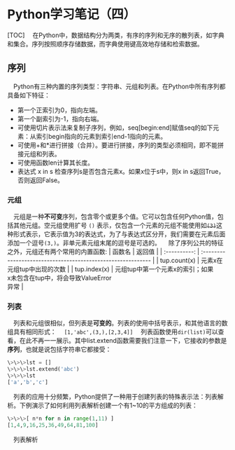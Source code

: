 # Python学习笔记（四）
[TOC]
　在Python中，数据结构分为两类，有序的序列和无序的散列表，如字典和集合。序列按照顺序存储数据，而字典使用键高效地存储和检索数据。
## 序列
　Python有三种内置的序列类型：字符串、元组和列表。在Python中所有序列都具备如下特征：
* 第一个正索引为0，指向左端。
* 第一个副索引为-1，指向右端。
* 可使用切片表示法来复制子序列，例如，seq[begin:end]赋值seq的如下元素：从索引begin指向的元素到索引end-1指向的元素。
* 可使用+和\*进行拼接（合并）。要进行拼接，序列的类型必须相同，即不能拼接元组和列表。
* 可使用函数len计算其长度。
* 表达式 x in s 检查序列s是否包含元素x。如果x位于s中，则x in s返回True，否则返回False。

### 元组
　元组是一种**不可变**序列，包含零个或更多个值。它可以包含任何Python值，包括其他元组。空元组使用扩号 `()` 表示，仅包含一个元素的元组不能使用如~~`(3)`~~这种形式表示，它表示值为3的表达式，为了与表达式区分开，我们需要在元素后面添加一个逗号`(3,)`。非单元素元组末尾的逗号是可选的。
　除了序列公共的特征之外，元组还有两个常用的内置函数:
|    函数名    | 返回值                                                       |
| :----------: | :----------------------------------------------------------- |
| tup.count(x) | 元素x在元组tup中出现的次数                                   |
| tup.index(x) | 元组tup中第一个元素x的索引；如果<br>x未包含在tup中，将会导致ValueError<br>异常 |

### 列表
　列表和元组很相似，但列表是**可变的**。列表的使用中括号表示，和其他语言的数组具有相同形式：
　`[1,'abc',(3,),[2,3,4]]`
　列表函数使用`dir(list)`可以查看，在此不再一一展示。其中list.extend函数需要我们注意一下，它接收的参数是**序列**，也就是说包括字符串它都接受：
```python
\>\>\>lst = []
\>\>\>lst.extend('abc')
\>\>\>lst
['a','b','c']
```
　列表的应用十分频繁，Python提供了一种用于创建列表的特殊表示法：列表解析。下例演示了如何利用列表解析创建一个有1~10的平方组成的列表：
```python
\>\>\>[ n*n for n in range(1,11) ]
[1,4,9,16,25,36,49,64,81,100]
```
　列表解析
　
　